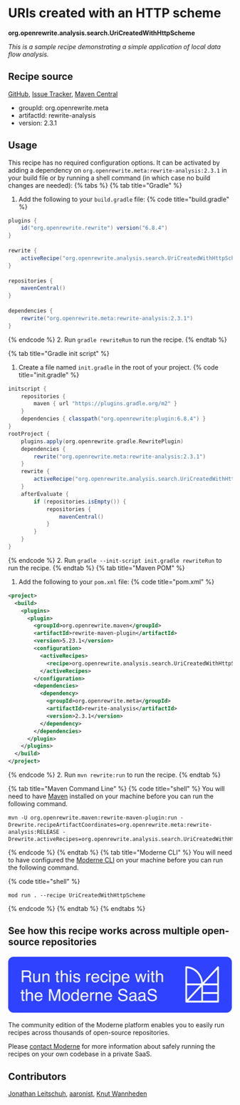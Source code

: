 # URIs created with an HTTP scheme

**org.openrewrite.analysis.search.UriCreatedWithHttpScheme**

_This is a sample recipe demonstrating a simple application of local data flow analysis._

## Recipe source

[GitHub](https://github.com/openrewrite/rewrite-analysis/blob/main/src/main/java/org/openrewrite/analysis/search/UriCreatedWithHttpScheme.java), [Issue Tracker](https://github.com/openrewrite/rewrite-analysis/issues), [Maven Central](https://central.sonatype.com/artifact/org.openrewrite.meta/rewrite-analysis/2.3.1/jar)

* groupId: org.openrewrite.meta
* artifactId: rewrite-analysis
* version: 2.3.1


## Usage

This recipe has no required configuration options. It can be activated by adding a dependency on `org.openrewrite.meta:rewrite-analysis:2.3.1` in your build file or by running a shell command (in which case no build changes are needed): 
{% tabs %}
{% tab title="Gradle" %}
1. Add the following to your `build.gradle` file:
{% code title="build.gradle" %}
```groovy
plugins {
    id("org.openrewrite.rewrite") version("6.8.4")
}

rewrite {
    activeRecipe("org.openrewrite.analysis.search.UriCreatedWithHttpScheme")
}

repositories {
    mavenCentral()
}

dependencies {
    rewrite("org.openrewrite.meta:rewrite-analysis:2.3.1")
}
```
{% endcode %}
2. Run `gradle rewriteRun` to run the recipe.
{% endtab %}

{% tab title="Gradle init script" %}
1. Create a file named `init.gradle` in the root of your project.
{% code title="init.gradle" %}
```groovy
initscript {
    repositories {
        maven { url "https://plugins.gradle.org/m2" }
    }
    dependencies { classpath("org.openrewrite:plugin:6.8.4") }
}
rootProject {
    plugins.apply(org.openrewrite.gradle.RewritePlugin)
    dependencies {
        rewrite("org.openrewrite.meta:rewrite-analysis:2.3.1")
    }
    rewrite {
        activeRecipe("org.openrewrite.analysis.search.UriCreatedWithHttpScheme")
    }
    afterEvaluate {
        if (repositories.isEmpty()) {
            repositories {
                mavenCentral()
            }
        }
    }
}
```
{% endcode %}
2. Run `gradle --init-script init.gradle rewriteRun` to run the recipe.
{% endtab %}
{% tab title="Maven POM" %}
1. Add the following to your `pom.xml` file:
{% code title="pom.xml" %}
```xml
<project>
  <build>
    <plugins>
      <plugin>
        <groupId>org.openrewrite.maven</groupId>
        <artifactId>rewrite-maven-plugin</artifactId>
        <version>5.23.1</version>
        <configuration>
          <activeRecipes>
            <recipe>org.openrewrite.analysis.search.UriCreatedWithHttpScheme</recipe>
          </activeRecipes>
        </configuration>
        <dependencies>
          <dependency>
            <groupId>org.openrewrite.meta</groupId>
            <artifactId>rewrite-analysis</artifactId>
            <version>2.3.1</version>
          </dependency>
        </dependencies>
      </plugin>
    </plugins>
  </build>
</project>
```
{% endcode %}
2. Run `mvn rewrite:run` to run the recipe.
{% endtab %}

{% tab title="Maven Command Line" %}
{% code title="shell" %}
You will need to have [Maven](https://maven.apache.org/download.cgi) installed on your machine before you can run the following command.

```shell
mvn -U org.openrewrite.maven:rewrite-maven-plugin:run -Drewrite.recipeArtifactCoordinates=org.openrewrite.meta:rewrite-analysis:RELEASE -Drewrite.activeRecipes=org.openrewrite.analysis.search.UriCreatedWithHttpScheme
```
{% endcode %}
{% endtab %}
{% tab title="Moderne CLI" %}
You will need to have configured the [Moderne CLI](https://docs.moderne.io/moderne-cli/cli-intro) on your machine before you can run the following command.

{% code title="shell" %}
```shell
mod run . --recipe UriCreatedWithHttpScheme
```
{% endcode %}
{% endtab %}
{% endtabs %}

## See how this recipe works across multiple open-source repositories

[![Moderne Link Image](/.gitbook/assets/ModerneRecipeButton.png)](https://app.moderne.io/recipes/org.openrewrite.analysis.search.UriCreatedWithHttpScheme)

The community edition of the Moderne platform enables you to easily run recipes across thousands of open-source repositories.

Please [contact Moderne](https://moderne.io/product) for more information about safely running the recipes on your own codebase in a private SaaS.

## Contributors
[Jonathan Leitschuh](mailto:Jonathan.Leitschuh@gmail.com), [aaronist](mailto:aaronmblume@gmail.com), [Knut Wannheden](mailto:knut@moderne.io)

